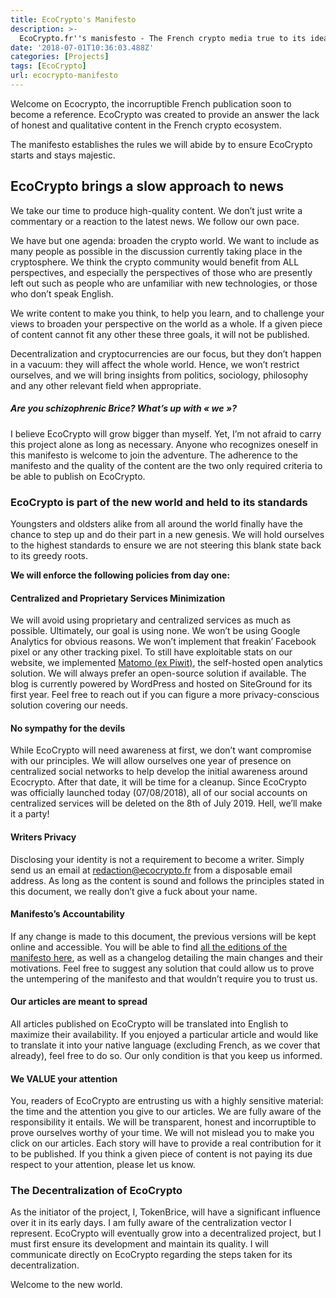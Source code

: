 ```yaml
---
title: EcoCrypto's Manifesto
description: >-
  EcoCrypto.fr''s manisfesto - The French crypto media true to its ideals and up to the standard of the new world. Come feed your mind.
date: '2018-07-01T10:36:03.488Z'
categories: [Projects]
tags: [EcoCrypto]
url: ecocrypto-manifesto
---
```


Welcome on Ecocrypto, the incorruptible French publication soon to become a reference. EcoCrypto was created to provide an answer the lack of honest and qualitative content in the French crypto ecosystem.

The manifesto establishes the rules we will abide by to ensure EcoCrypto starts and stays majestic.

EcoCrypto brings a slow approach to news
----------------------------------------

We take our time to produce high-quality content. We don’t just write a commentary or a reaction to the latest news. We follow our own pace.

We have but one agenda: broaden the crypto world. We want to include as many people as possible in the discussion currently taking place in the cryptosphere. We think the crypto community would benefit from ALL perspectives, and especially the perspectives of those who are presently left out such as people who are unfamiliar with new technologies, or those who don’t speak English.

We write content to make you think, to help you learn, and to challenge your views to broaden your perspective on the world as a whole. If a given piece of content cannot fit any other these three goals, it will not be published.

Decentralization and cryptocurrencies are our focus, but they don’t happen in a vacuum: they will affect the whole world. Hence, we won’t restrict ourselves, and we will bring insights from politics, sociology, philosophy and any other relevant field when appropriate.

##### Are you schizophrenic Brice? What’s up with « we »?

I believe EcoCrypto will grow bigger than myself. Yet, I’m not afraid to carry this project alone as long as necessary. Anyone who recognizes oneself in this manifesto is welcome to join the adventure. The adherence to the manifesto and the quality of the content are the two only required criteria to be able to publish on EcoCrypto.

### EcoCrypto is part of the new world and held to its standards

Youngsters and oldsters alike from all around the world finally have the chance to step up and do their part in a new genesis. We will hold ourselves to the highest standards to ensure we are not steering this blank state back to its greedy roots.

**We will enforce the following policies from day one:**

#### Centralized and Proprietary Services Minimization

We will avoid using proprietary and centralized services as much as possible. Ultimately, our goal is using none. We won’t be using Google Analytics for obvious reasons. We won’t implement that freakin’ Facebook pixel or any other tracking pixel. To still have exploitable stats on our website, we implemented [Matomo (ex Piwit)](https://matomo.org/), the self-hosted open analytics solution. We will always prefer an open-source solution if available. The blog is currently powered by WordPress and hosted on SiteGround for its first year. Feel free to reach out if you can figure a more privacy-conscious solution covering our needs.

#### No sympathy for the devils

While EcoCrypto will need awareness at first, we don’t want compromise with our principles. We will allow ourselves one year of presence on centralized social networks to help develop the initial awareness around Ecocrypto. After that date, it will be time for a cleanup. Since EcoCrypto was officially launched today (07/08/2018), all of our social accounts on centralized services will be deleted on the 8th of July 2019. Hell, we’ll make it a party!

#### Writers Privacy

Disclosing your identity is not a requirement to become a writer. Simply send us an email at <redaction@ecocrypto.fr> from a disposable email address. As long as the content is sound and follows the principles stated in this document, we really don’t give a fuck about your name.

#### Manifesto’s Accountability

If any change is made to this document, the previous versions will be kept online and accessible. You will be able to find [all the editions of the manifesto here](https://ecocrypto.fr/manifeste/), as well as a changelog detailing the main changes and their motivations. Feel free to suggest any solution that could allow us to prove the untempering of the manifesto and that wouldn’t require you to trust us.

#### Our articles are meant to spread

All articles published on EcoCrypto will be translated into English to maximize their availability. If you enjoyed a particular article and would like to translate it into your native language (excluding French, as we cover that already), feel free to do so. Our only condition is that you keep us informed.

#### We VALUE your attention

You, readers of EcoCrypto are entrusting us with a highly sensitive material: the time and the attention you give to our articles. We are fully aware of the responsibility it entails. We will be transparent, honest and incorruptible to prove ourselves worthy of your time. We will not mislead you to make you click on our articles. Each story will have to provide a real contribution for it to be published. If you think a given piece of content is not paying its due respect to your attention, please let us know.

### The Decentralization of EcoCrypto

As the initiator of the project, I, TokenBrice, will have a significant influence over it in its early days. I am fully aware of the centralization vector I represent. EcoCrypto will eventually grow into a decentralized project, but I must first ensure its development and maintain its quality. I will communicate directly on EcoCrypto regarding the steps taken for its decentralization.

Welcome to the new world.